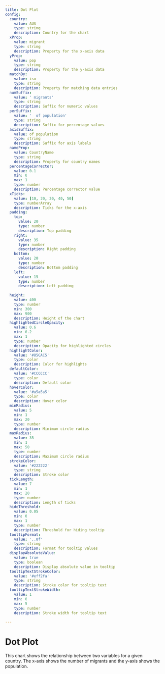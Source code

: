 ```yaml
---
title: Dot Plot
config:
  country:
    value: AUS
    type: string
    description: Country for the chart
  xProp:
    value: migrant
    type: string
    description: Property for the x-axis data
  yProp:
    value: pop
    type: string
    description: Property for the y-axis data
  matchBy:
    value: iso
    type: string
    description: Property for matching data entries
  numSuffix:
    value: ' migrants'
    type: string
    description: Suffix for numeric values
  perSuffix:
    value: '  of population'
    type: string
    description: Suffix for percentage values
  axisSuffix:
    value: of population
    type: string
    description: Suffix for axis labels
  nameProp:
    value: CountryName
    type: string
    description: Property for country names
  percentageCorrector:
    value: 0.1
    min: 0
    max: 1
    type: number
    description: Percentage corrector value
  xTicks:
    value: [10, 20, 30, 40, 50]
    type: numberArray
    description: Ticks for the x-axis
  padding:
    top:
      value: 20
      type: number
      description: Top padding
    right:
      value: 35
      type: number
      description: Right padding
    bottom:
      value: 20
      type: number
      description: Bottom padding
    left:
      value: 15
      type: number
      description: Left padding
  
  height:
    value: 400
    type: number
    min: 300
    max: 900
    description: Height of the chart
  highlightedCircleOpacity:
    value: 0.6
    min: 0.2
    max: 1
    type: number
    description: Opacity for highlighted circles
  highlightColor:
    value: '#85CAC5'
    type: color
    description: Color for highlights
  defaultColor:
    value: '#CCCCCC'
    type: color
    description: Default color
  hoverColor:
    value: '#a5a5a5'
    type: color
    description: Hover color
  minRadius:
    value: 5
    min: 1
    max: 20
    type: number
    description: Minimum circle radius
  maxRadius:
    value: 35
    min: 1
    max: 50
    type: number
    description: Maximum circle radius
  strokeColor:
    value: '#222222'
    type: string
    description: Stroke color
  tickLength:
    value: 7
    min: 1
    max: 20
    type: number
    description: Length of ticks
  hideThreshold:
    value: 0.05
    min: 0
    max: 1
    type: number
    description: Threshold for hiding tooltip
  tooltipFormat:
    value: ',.0f'
    type: string
    description: Format for tooltip values
  displayAbsoluteValue:
    value: true
    type: boolean
    description: Display absolute value in tooltip
  tooltipTextStrokeColor:
    value: '#eff2fa'
    type: string
    description: Stroke color for tooltip text
  tooltipTextStrokeWidth:
    value: 1
    min: 0
    max: 5
    type: number
    description: Stroke width for tooltip text
 
---
```


# Dot Plot

This chart shows the relationship between two variables for a given country. The x-axis shows the number of migrants and the y-axis shows the population. 
